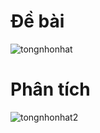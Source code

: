 # Đề bài
![tongnhonhat](https://github.com/VanHoang110802/Competitive_Programming/assets/108053955/ca3c35ff-4eb1-4e30-8350-5b389eca2837)

# Phân tích
![tongnhonhat2](https://github.com/VanHoang110802/Competitive_Programming/assets/108053955/49838d5b-4d0d-45f6-8b3b-14b363ef887d)

